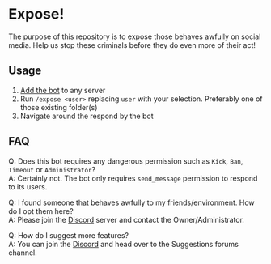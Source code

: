 # Expose!
The purpose of this repository is to expose those behaves awfully on social media.
Help us stop these criminals before they do even more of their act!

## Usage
1. [Add the bot](https://discord.com/oauth2/authorize?client_id=1249999879061897278) to any server
2. Run `/expose <user>` replacing `user` with your selection. Preferably one of those existing folder(s)
3. Navigate around the respond by the bot

## FAQ
Q: Does this bot requires any dangerous permission such as `Kick`, `Ban`, `Timeout` or `Administrator`?  
A: Certainly not. The bot only requires `send_message` permission to respond to its users.  
  
Q: I found someone that behaves awfully to my friends/environment. How do I opt them here?  
A: Please join the [Discord](https://discord.gg/VErveCCJ67) server and contact the Owner/Administrator.  
  
Q: How do I suggest more features?  
A: You can join the [Discord](https://discord.gg/VErveCCJ67) and head over to the Suggestions forums channel.  
  

